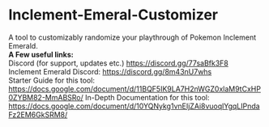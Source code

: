 # Inclement-Emeral-Customizer
A tool to customizably randomize your playthrough of Pokemon Inclement Emerald.  
**A Few useful links:**  
Discord (for support, updates etc.) https://discord.gg/77saBfk3F8  
Inclement Emerald Discord: https://discord.gg/8m43nU7whs  
Starter Guide for this tool: https://docs.google.com/document/d/11BQF5IK9LA7H2nWGZ0xlaM9tCxHP0ZYBM82-MmABSRo/ 
In-Depth Documentation for this tool: https://docs.google.com/document/d/10YQNykg1vnEIjZAi8vuoqlYgqLIPndaFz2EM6GkSRM8/  


